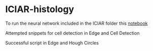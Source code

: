 # ICIAR-histology

To run the neural network included in the ICIAR folder this [notebook](ICIAR2018\setup.ipynb)

Attempted snippets for cell detection in Edge and Cell Detection

Successful script in Edge and Hough Circles
